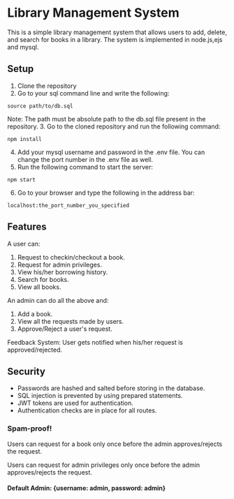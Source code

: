# Library Management System
This is a simple library management system that allows users to add, delete, and search for books in a library. The system is implemented in node.js,ejs and mysql.

## Setup
1. Clone the repository
2. Go to your sql command line and write the following:
```
source path/to/db.sql
```

Note: The path must be absolute path to the db.sql file present in the repository.
3. Go to the cloned repository and run the following command:
```
npm install
```
4. Add your mysql username and password in the .env file. You can change the port number in the .env file as well.
5. Run the following command to start the server:
```
npm start
```
6. Go to your browser and type the following in the address bar:
```
localhost:the_port_number_you_specified
```
## Features
A user can:
1. Request to checkin/checkout a book.
2. Request for admin privileges.
3. View his/her borrowing history.
4. Search for books.
5. View all books.

An admin can do all the above and:
1. Add a book.
2. View all the requests made by users.
3. Approve/Reject a user's request.

Feedback System: User gets notified when his/her request is approved/rejected.

## Security
- Passwords are hashed and salted before storing in the database.
- SQL injection is prevented by using prepared statements.
- JWT tokens are used for authentication.
- Authentication checks are in place for all routes.

### Spam-proof! 
Users can request for a book only once before the admin approves/rejects the request.

Users can request for admin privileges only once before the admin approves/rejects the request.

#### Default Admin: {username: admin, password: admin}